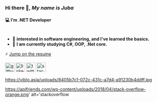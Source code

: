### Hi there 👋, *My name is Juba*  
#### 💻 I'm .NET Developer 
#

- 🌱 **interested in software engineering, and I've learned the basics.**
- 🔭 **I am currently studying C#, OOP, .Net core.**

⚡ [Jump on the resume](https://github.com/juba97/Resume)
  

[<img src='https://www.shareicon.net/data/2016/08/22/818731_media_512x512.png' alt='github' height='30'>](https://juba97.medium.com/)  [<img src='https://icons.veryicon.com/png/Internet%20%26%20Web/Simple%201/linkedin.png' alt='linkedin' height='30'>](https://www.linkedin.com/in/juba-koguashvili-0a2108a8/)  [<img src='https://seeklogo.com/images/T/twitter-logo-A84FE9258E-seeklogo.com.png' alt='twitter' height='30'>](https://twitter.com/jubakoguashvili) [<img src='https://televistar.com/media/u_media/stack.png' alt='stackoverflow' height='30'>](https://stackoverflow.com/users/14513605/juba-koguashvili)  

  
 
  
 
https://viblo.asia/uploads/8405b7c1-072c-431c-a7d4-a91230b4ddff.jpg


https://apifriends.com/wp-content/uploads/2018/04/stack-overflow-orange.png' alt='stackoverflow
